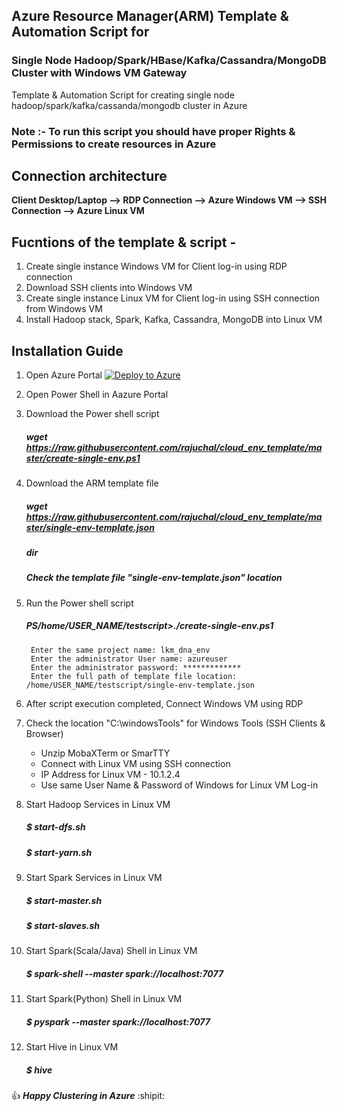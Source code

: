 ##  Azure Resource Manager(ARM) Template & Automation Script for 
###  Single Node Hadoop/Spark/HBase/Kafka/Cassandra/MongoDB Cluster with Windows VM Gateway

Template & Automation Script for creating single node hadoop/spark/kafka/cassanda/mongodb cluster in Azure

### Note :- To run this script you should have proper Rights & Permissions to create resources in Azure 

## Connection architecture

**Client Desktop/Laptop --> RDP Connection --> Azure Windows VM --> SSH Connection --> Azure Linux VM**

## Fucntions of the template & script -
1. Create single instance Windows VM for Client log-in using RDP connection
2. Download SSH clients into Windows VM
3. Create single instance Linux VM for Client log-in using SSH connection from Windows VM
4. Install Hadoop stack, Spark, Kafka, Cassandra, MongoDB into Linux VM

## Installation Guide

1. Open Azure Portal   [![Deploy to Azure](https://aka.ms/deploytoazurebutton)](https://portal.azure.com/)

2. Open Power Shell in Aazure Portal
3. Download the Power shell script 

    ##### wget https://raw.githubusercontent.com/rajuchal/cloud_env_template/master/create-single-env.ps1

4. Download the ARM template file

    ##### wget  https://raw.githubusercontent.com/rajuchal/cloud_env_template/master/single-env-template.json
    ##### dir

    ##### Check the template file "single-env-template.json" location

5. Run the Power shell script

    ##### PS/home/USER_NAME/testscript>./create-single-env.ps1
        Enter the same project name: lkm_dna_env
        Enter the administrator User name: azureuser
        Enter the administrator password: *************
        Enter the full path of template file location: /home/USER_NAME/testscript/single-env-template.json

6. After script execution completed, Connect Windows VM using RDP
7. Check the location "C:\windowsTools" for Windows Tools (SSH Clients & Browser)
   - Unzip MobaXTerm or SmarTTY
   - Connect with Linux VM using SSH connection
   - IP Address for Linux VM - 10.1.2.4
   - Use same User Name & Password of Windows for Linux VM Log-in 

8. Start Hadoop Services in Linux VM
    ##### $ start-dfs.sh
    ##### $ start-yarn.sh

9. Start Spark Services in Linux VM
    ##### $ start-master.sh
    ##### $ start-slaves.sh

10. Start Spark(Scala/Java) Shell  in Linux VM

    ##### $ spark-shell --master spark://localhost:7077

11. Start Spark(Python) Shell  in Linux VM

    ##### $ pyspark --master spark://localhost:7077

12. Start Hive  in Linux VM

    ##### $ hive


:+1: **_Happy Clustering in Azure_** :shipit:


